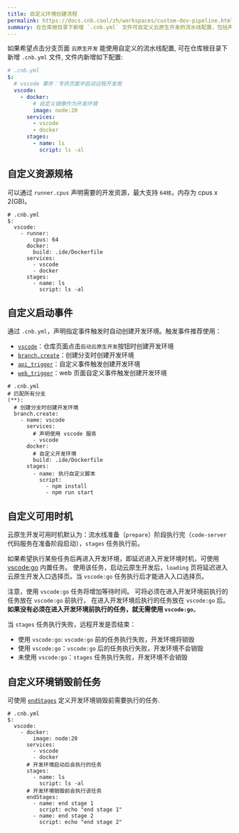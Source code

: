 ```yaml
---
title: 自定义环境创建流程
permalink: https://docs.cnb.cool/zh/workspaces/custom-dev-pipeline.html
summary: 在仓库根目录下新增 `.cnb.yml` 文件可自定义云原生开发的流水线配置，包括声明资源规格、触发事件及可用时机，并可通过内置任务 `vscode:go` 延迟进入开发环境，还可用 `endStages` 定义销毁环境前的任务 。
---
```


如果希望点击分支页面 `云原生开发` 能使用自定义的流水线配置, 可在仓库根目录下新增 `.cnb.yml` 文件, 文件内新增如下配置:

```yaml
# .cnb.yml
$:
  # vscode 事件：专供页面中启动远程开发用
  vscode:
    - docker:
        # 自定义镜像作为开发环境
        image: node:20
      services:
        - vscode
        - docker
      stages:
        - name: ls
          script: ls -al
```

## 自定义资源规格

可以通过 `runner.cpus` 声明需要的开发资源，最大支持 `64核`，内存为 cpus x 2(GB)。

```yaml{4}
# .cnb.yml
$:
  vscode:
    - runner:
        cpus: 64
      docker:
        build: .ide/Dockerfile
      services:
        - vscode
        - docker
      stages:
        - name: ls
          script: ls -al
```

## 自定义启动事件

通过 `.cnb.yml`，声明指定事件触发时自动创建开发环境。触发事件推荐使用：

- [`vscode`](../build/grammar.md#vscode)：仓库页面点击`启动云原生开发`按钮时创建开发环境
- [`branch.create`](../build/grammar.md#branch-create)：创建分支时创建开发环境
- [`api_trigger`](../build/grammar.md#api_trigger)：自定义事件触发创建开发环境
- [`web_trigger`](../build/grammar.md#web_trigger)：web 页面自定义事件触发创建开发环境

```yaml{5}
# .cnb.yml
# 匹配所有分支
(**):
  # 创建分支时创建开发环境
  branch.create:
    - name: vscode
      services:
        # 声明使用 vscode 服务
        - vscode
      docker:
        # 自定义开发环境
        build: .ide/Dockerfile
      stages:
        - name: 执行自定义脚本
          script:
            - npm install
            - npm run start
```

## 自定义可用时机

云原生开发可用时机默认为：流水线准备（`prepare`）阶段执行完（`code-server` 代码服务在准备阶段启动），`stages` 任务执行前。

如果希望执行某些任务后再进入开发环境，即延迟进入开发环境时机，可使用 [vscode:go](../build/internal-steps/README.md#go) 内置任务。
使用该任务，启动云原生开发后，`loading` 页将延迟进入云原生开发入口选择页。当 `vscode:go` 任务执行后才能进入入口选择页。

注意，使用 `vscode:go` 任务将增加等待时间。
可将必须在进入开发环境前执行的任务放在 `vscode:go` 前执行，
在进入开发环境后执行的任务放在 `vscode:go` 后。
**如果没有必须在进入开发环境前执行的任务，就无需使用 `vscode:go`**。

当 `stages` 任务执行失败，远程开发是否结束：

- 使用 `vscode:go`: `vscode:go` 前的任务执行失败，开发环境将销毁
- 使用 `vscode:go`：`vscode:go` 后的任务执行失败，开发环境不会销毁
- 未使用 `vscode:go`：`stages` 任务执行失败，开发环境不会销毁

## 自定义环境销毁前任务

可使用 [`endStages`](../build/grammar.md#endstages) 定义开发环境销毁前需要执行的任务.

```yaml{14-18}
# .cnb.yml
$:
  vscode:
    - docker:
        image: node:20
      services:
        - vscode
        - docker
      # 开发环境启动后会执行的任务
      stages:
        - name: ls
          script: ls -al
      # 开发环境销毁前会执行该任务
      endStages:
        - name: end stage 1
          script: echo "end stage 1"
        - name: end stage 2
          script: echo "end stage 2"
```
